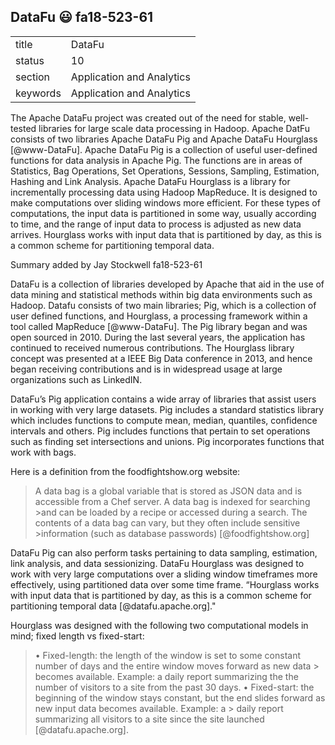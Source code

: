 ## DataFu :smiley: fa18-523-61


|          |                           |
| -------- | ------------------------- |
| title    | DataFu                    | 
| status   | 10                        |
| section  | Application and Analytics |
| keywords | Application and Analytics |



The Apache DataFu project was created out of the need for stable,
well-tested libraries for large scale data processing in Hadoop.
Apache DatFu consists of two libraries Apache DataFu Pig and Apache
DataFu Hourglass [@www-DataFu]. Apache DataFu Pig is a collection
of useful user-defined functions for data analysis in Apache Pig. The
functions are in areas of Statistics, Bag Operations, Set Operations,
Sessions, Sampling, Estimation, Hashing and Link Analysis.  Apache
DataFu Hourglass is a library for incrementally processing data using
Hadoop MapReduce. It is designed to make computations over sliding
windows more efficient. For these types of computations, the input
data is partitioned in some way, usually according to time, and the
range of input data to process is adjusted as new data arrives.
Hourglass works with input data that is partitioned by day, as this is
a common scheme for partitioning temporal data.


Summary added by Jay Stockwell fa18-523-61

DataFu is a collection of libraries developed by Apache that aid in the use of data mining and statistical methods within big data environments such as Hadoop. Datafu consists of two main libraries; Pig, which is a collection of user defined functions, and Hourglass, a processing framework within a tool called MapReduce [@www-DataFu]. The Pig library began and was open sourced in 2010.  During the last several years, the application has continued to received numerous contributions.  The Hourglass library concept was presented at a IEEE Big Data conference in 2013, and hence began receiving contributions and is in widespread usage at large organizations such as LinkedIN. 

DataFu’s Pig application contains a wide array of libraries that assist users in working with very large datasets.  Pig includes a standard statistics library which includes functions to compute mean, median, quantiles, confidence intervals and others. Pig includes functions that pertain to set operations such as finding set intersections and unions.  Pig incorporates functions that work with bags. 

Here is a definition from the foodfightshow.org website:

>A data bag is a global variable that is stored as JSON data and is accessible from a Chef server. A data bag is indexed for searching >and can be loaded by a recipe or accessed during a search. The contents of a data bag can vary, but they often include sensitive >information (such as database passwords) [@foodfightshow.org]

DataFu Pig can also perform tasks pertaining to data sampling, estimation, link analysis, and data sessionizing. 
DataFu Hourglass was designed to work with very large computations over a sliding window timeframes more effectively, using partitioned data over some time frame. “Hourglass works with input data that is partitioned by day, as this is a common scheme for partitioning temporal data [@datafu.apache.org]." 

Hourglass was designed with the following two computational models in mind; fixed length vs fixed-start:
> •	Fixed-length: the length of the window is set to some constant number of days and the entire window moves forward as new data > becomes available. Example: a daily report summarizing the the number of visitors to a site from the past 30 days.
> •	Fixed-start: the beginning of the window stays constant, but the end slides forward as new input data becomes available. Example: a > daily report summarizing all visitors to a site since the site launched [@datafu.apache.org].

